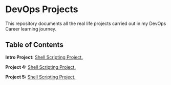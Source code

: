 # DevOps Projects

This repository documents all the real life projects carried out in my DevOps Career learning journey.

## Table of Contents

**Intro Project:** [Shell Scripting Project.](linux-project.md)

**Project 4:** [Shell Scripting Project.](linux-project.md)

**Project 5:** [Shell Scripting Project.](linux-project.md)


